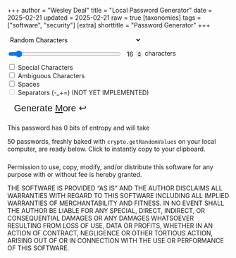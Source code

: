+++
author = "Wesley Deal"
title = "Local Password Generator"
date = 2025-02-21
updated = 2025-02-21
raw = true
[taxonomies]
tags = ["software", "security"]
[extra]
shorttitle = "Password Generator"
+++

<style type="text/css">
#length_val{
	width: 3em;
	background: transparent;
	border: none;
	border-bottom: 1px solid var(--color-fg);
	border-radius: 0;
	font: inherit;
	padding: 0;
	text-align: center;
}
input[type=number]::-webkit-inner-spin-button {
    opacity: 1
}
#settings-wrapper {
	display: flex;
	gap: 10px;
	flex-direction: column;
}
#settings-wrapper div.length-container{
	display: flex;
	gap: 5px;
	flex-wrap: wrap;
}
#length{
	width: 256px;
}
#result{
	font-family: "Red Hat Mono",Consolas,monospace;
	font-size: 1.5em;
	border: 1px solid var(--color-fg);
	outline: 2px solid var(--color-accent);
	margin: 10px 0;
	overflow-x: auto;
	max-width: min(100%,1600px);
}
#result.smaller{
	font-size: 1em;
}
#result ul{
	display: flex;
	flex-wrap: wrap;
	gap: 10px 20px;
	justify-content: space-evenly;
	padding: 0 10px;
}
#result li{
	display: flex;
	width: auto;
	padding: 0;
}
#result li.copied{
	background: var(--color-accent);
	font-style: italic;
}
.content{
	display: flex;
	max-width: 100%;
	align-items: center;
	flex-direction: column;
	gap: 20px 0;
	min-height: 100vh;
}
.content > *:not(div#result) {
	width: calc(min(780px,100%));
	padding: 0 10px;
}
button#generate {
	font-size: 1.5em;
	color: var(--color-link);
	border: 2px solid var(--color-link);
	border-radius: 3px;
	background: var(--color-bg);
	padding: 5px 15px 10px;
	transition: border 250ms ease-in-out, color 250ms ease-in-out, background 250ms ease-in-out;
}
button#generate:hover {
	background: var(--color-hover);
	color: var(--color-bg);
	border: 2px solid var(--color-hover);
}
#controls{
	display: flex;
	flex-direction: row;
	align-items: end;
	justify-content: space-between;
	flex-wrap: wrap;
	gap: 10px;
}
select{
	border: 1px solid var(--color-fg);
	border-radius: 3px;
	font: inherit;
	background: none;
	padding: 2px;
}
</style>
<div id="controls">
	<div id="settings-wrapper">
		<div>
			<select id="mode">
				<option value="char">Random Characters</option>
				<option value="words">Random Words (NOT YET IMPLEMENTED)</option>
			</select>
		</div>
		<div class="length-container">
			<input type="range" id="length" min="8" max="128" value="16">
			<input type="number" id="length_val" value="16" onmousewheel="document.getElementById('length').value=this.value; pwgen()"></input>
   			<label for="length"> characters</label>
		</div>
		<div>
			<input type="checkbox" id="specials" value="specials" onchange="pwgen()">
			<label for="specials"> Special Characters</label><br>
			<input type="checkbox" id="ambiguous" value="ambiguous" onchange="pwgen()">
			<label for="ambiguous"> Ambiguous Characters</label><br>
			<input type="checkbox" id="spaces" value="spaces">
			<label for="spaces"> Spaces</label><br>
			<input type="checkbox" id="separators" value="separators" disabled>
			<label for="separators"> Separators (-_+=)  (NOT YET IMPLEMENTED)</label><br>
		</div>
	</div>
	<div id="genbutton-wrapper">
		<button type="button" id="generate">Generate <u>M</u>ore ↩</button>
	</div>
</div>

<div id="entropy-description">
	<p>This password has <span id="entropy">0</span> bits of entropy and will take </p>
</form>

<div id="explanation">50 passwords, freshly baked with <code>crypto.getRandomValues</code> on your local computer, are ready below. Click to instantly copy to your clipboard.</div>

<div id="result"></div>

<div id="license"><p>Permission to use, copy, modify, and/or distribute this software for
any purpose with or without fee is hereby granted.
<p>THE SOFTWARE IS PROVIDED “AS IS” AND THE AUTHOR DISCLAIMS ALL
WARRANTIES WITH REGARD TO THIS SOFTWARE INCLUDING ALL IMPLIED WARRANTIES
OF MERCHANTABILITY AND FITNESS. IN NO EVENT SHALL THE AUTHOR BE LIABLE
FOR ANY SPECIAL, DIRECT, INDIRECT, OR CONSEQUENTIAL DAMAGES OR ANY
DAMAGES WHATSOEVER RESULTING FROM LOSS OF USE, DATA OR PROFITS, WHETHER IN
AN ACTION OF CONTRACT, NEGLIGENCE OR OTHER TORTIOUS ACTION, ARISING OUT
OF OR IN CONNECTION WITH THE USE OR PERFORMANCE OF THIS SOFTWARE.</div>

<script>
const maxUInt32 = (new Uint32Array([-1]))[0]
const ambiguousAlphaNumeric = "ABCDEFGHIJKLMNOPQRSTUVWXYZabcdefghijklmnopqrstuvwxyz0123456789";
const unambiguousAlphaNumeric = "ABCDEFGHJKLMNPQRSTUVWXYZabcdefghijkmnpqrstuvwxyz23456789";
const symbols = '`~!@#$%^&*()_+-=[]{}\\|;:\'",<.>/?';
const separators = "-_+=";
	
var genButton = document.getElementById("generate");
var genButtonHeld = false;
genButton.addEventListener('pointerdown', () => { genButtonHeld = true; })
genButton.addEventListener('pointerup', () => { genButtonHeld = false; })
genButton.addEventListener('pointerleave', () => { genButtonHeld = false; })
genButton.addEventListener('pointercancel', () => { genButtonHeld = false; })
document.body.addEventListener('keydown', (event) => { if(event.code == "Enter" || event.code == "KeyM") genButtonHeld = true; })
document.body.addEventListener('keyup', (event) => { if(event.code == "Enter" || event.code == "KeyM") genButtonHeld = false; })

var results = document.getElementById("result");
var length = document.getElementById("length");
var length_val = document.getElementById("length_val");
function onChangeLength(event) {
	if (event.target.value > 16) {
		results.classList.add("smaller");
	} else {
		results.classList.remove("smaller");
	}
	if (event.target == document.getElementById('length')){
		document.getElementById('length_val').value=event.target.value;
	} else {
		document.getElementById('length').value=event.target.value;
	}
	pwgen();
}
length_val.addEventListener('scroll', onChangeLength);
length_val.addEventListener('keyup', onChangeLength);
length_val.addEventListener('mouseup', onChangeLength);
length_val.addEventListener('pointerup', () => length_val.select());
length.addEventListener('input', onChangeLength);

function secureRand(min, max, count=1) {
	var randInts = crypto.getRandomValues(new Uint32Array(count));
	var scale = max-min;
	var result = min;
	return randInts.map(r => min + (scale*(r/maxUInt32)));
}
function roundTo(value, decimals) {
	const m = Math.pow(10, digits);
	return Math.round(m * value) / m;
}
function pwgen() {
	var result = "";
	var modeElement = document.getElementById("mode");
	var mode = modeElement.options[modeElement.selectedIndex].value;
	var pwlen = parseInt(document.getElementById("length_val").value);
	var specials = document.getElementById("specials").checked;
	var ambiguous = document.getElementById("ambiguous").checked;
	var spaces = document.getElementById("spaces").checked;
	var count = 50;

	var charSet = ambiguous ? ambiguousAlphaNumeric : unambiguousAlphaNumeric;
	if(specials) {charSet += symbols;}
	if(spaces) {charSet += " ";}
	
	var resultInnerHTML = "<ul>";
	var randChars = Array.from(secureRand(0, charSet.length-1, pwlen*count));
	for (i=0; i<count; i++) {
		var pw = randChars.slice(i*pwlen,i*pwlen+pwlen).map(c => charSet[c]).join("");
		resultInnerHTML += "<li>" + pw.replaceAll("&","&amp;").replaceAll(">","&gt;").replaceAll("<","&lt;").replaceAll("\\",'&bsol;') + "</li>";
	}
	resultInnerHTML += "</ul>"
	document.getElementById("result").innerHTML = resultInnerHTML;
	for (el of document.querySelectorAll("#result li")){
		el.addEventListener('click', function(e) {
			window.getSelection().removeAllRanges();
			r = document.createRange();
			r.selectNodeContents(e.target.closest('li'));
			window.getSelection().addRange(r);
			document.execCommand('copy');
			e.target.closest('li').classList.add('copied');
		});
	}

	document.getElementById("entropy").innerHTML = roundTo(Math.log2(Math.pow(charSet.length, pwlen)),2);
}
function monitorGenButton() {
	if (genButtonHeld) pwgen();
	window.requestAnimationFrame(monitorGenButton);
}
monitorGenButton();
pwgen();

</script>
